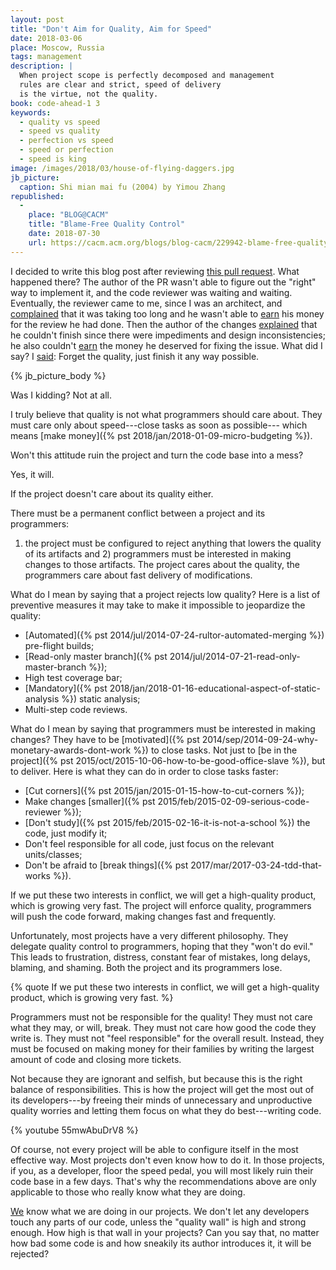```yaml
---
layout: post
title: "Don't Aim for Quality, Aim for Speed"
date: 2018-03-06
place: Moscow, Russia
tags: management
description: |
  When project scope is perfectly decomposed and management
  rules are clear and strict, speed of delivery
  is the virtue, not the quality.
book: code-ahead-1 3
keywords:
  - quality vs speed
  - speed vs quality
  - perfection vs speed
  - speed or perfection
  - speed is king
image: /images/2018/03/house-of-flying-daggers.jpg
jb_picture:
  caption: Shi mian mai fu (2004) by Yimou Zhang
republished:
  -
    place: "BLOG@CACM"
    title: "Blame-Free Quality Control"
    date: 2018-07-30
    url: https://cacm.acm.org/blogs/blog-cacm/229942-blame-free-quality-control/fulltext
---
```


<!-- https://www.yegor256.com/2017/11/28/microtasking.html#comment-3783321466 -->

I decided to write this blog post after reviewing
[this pull request](https://github.com/yegor256/jpeek/pull/153). What happened
there? The author of the PR wasn't able to figure out
the "right" way to implement it, and the code
reviewer was waiting and waiting. Eventually, the reviewer came to me,
since I was an architect, and [complained](https://github.com/yegor256/jpeek/pull/153#issuecomment-364412192)
that it was taking too long and he wasn't able to
[earn](http://datum.zerocracy.com/pages/policy.html#27) his money for the review
he had done. Then the author of the changes
[explained](https://github.com/yegor256/jpeek/pull/153#issuecomment-364413528) that he couldn't
finish since there were impediments and design inconsistencies; he also
couldn't [earn](http://datum.zerocracy.com/pages/policy.html#4)
the money he deserved for fixing the issue. What did I say?
I [said](https://github.com/yegor256/jpeek/pull/153#issuecomment-364417885):
Forget the quality, just finish it any way possible.

<!--more-->

{% jb_picture_body %}

Was I kidding? Not at all.

I truly believe that quality is not what programmers should care about. They
must care only about speed---close tasks as soon as possible---
which means [make money]({% pst 2018/jan/2018-01-09-micro-budgeting %}).

Won't this attitude ruin the project and turn the code base into a mess?

Yes, it will.

If the project doesn't care about its quality either.

There must be a permanent conflict between a project and its programmers:
1) the project must be configured to reject anything that lowers the
quality of its artifacts and 2) programmers must be interested
in making changes to those artifacts. The project cares about the quality,
the programmers care about fast delivery of modifications.

What do I mean by saying that a project rejects low quality? Here is a list
of preventive measures it may take to make it impossible
to jeopardize the quality:

  * [Automated]({% pst 2014/jul/2014-07-24-rultor-automated-merging %}) pre-flight builds;
  * [Read-only master branch]({% pst 2014/jul/2014-07-21-read-only-master-branch %});
  * High test coverage bar;
  * [Mandatory]({% pst 2018/jan/2018-01-16-educational-aspect-of-static-analysis %}) static analysis;
  * Multi-step code reviews.

What do I mean by saying that programmers must be interested in making changes?
They have to be [motivated]({% pst 2014/sep/2014-09-24-why-monetary-awards-dont-work %})
to close tasks. Not just to [be in the project]({% pst 2015/oct/2015-10-06-how-to-be-good-office-slave %}),
but to deliver. Here is what
they can do in order to close tasks faster:

  * [Cut corners]({% pst 2015/jan/2015-01-15-how-to-cut-corners %});
  * Make changes [smaller]({% pst 2015/feb/2015-02-09-serious-code-reviewer %});
  * [Don't study]({% pst 2015/feb/2015-02-16-it-is-not-a-school %}) the code, just modify it;
  * Don't feel responsible for all code, just focus on the relevant units/classes;
  * Don't be afraid to [break things]({% pst 2017/mar/2017-03-24-tdd-that-works %}).

If we put these two interests in conflict, we will get a high-quality product, which is
growing very fast. The project will enforce quality, programmers will push
the code forward, making changes fast and frequently.

Unfortunately, most projects have a very different philosophy. They delegate
quality control to programmers, hoping that they "won't do evil."
This leads to frustration, distress, constant fear of mistakes, long delays,
blaming, and shaming. Both the project and its programmers lose.

{% quote If we put these two interests in conflict, we will get a high-quality product, which is growing very fast. %}

Programmers must not be responsible for the quality! They must not care
what they may, or will, break. They must not care how good the code they write is.
They must not "feel responsible" for the overall result. Instead, they must
be focused on making money for their families by writing the largest amount
of code and closing more tickets.

Not because they are ignorant and selfish, but because this is the right
balance of responsibilities. This is how the project will get the most out
of its developers---by freeing their minds of unnecessary and unproductive
quality worries and letting them focus on what they do best---writing code.

{% youtube 55mwAbuDrV8 %}

Of course, not every project will be able to configure itself in the most
effective way. Most projects don't even know how to do it. In those projects,
if you, as a developer, floor the speed pedal, you will most likely ruin
their code base in a few days. That's why the recommendations above are
only applicable to those who really know what they are doing.

[We](https://www.zerocracy.com) know what we are doing in our projects. We don't let any developers
touch any parts of our code, unless the "quality wall" is high and strong enough.
How high is that wall in your projects? Can you say that, no matter how
bad some code is and how sneakily its author introduces it, it will be rejected?
